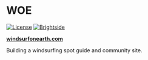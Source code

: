 # WOE
[![License](https://poser.pugx.org/t3brightside/personnel/license)](LICENSE.txt)
[![Brightside](https://img.shields.io/badge/by-t3brightside.com-orange.svg?style=flat)](https://t3brightside.com)


**[windsurfonearth.com](https://windsurfonearth.com/)**

Building a windsurfing spot guide and community site.
